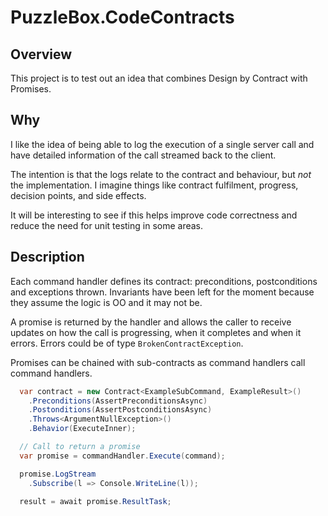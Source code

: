 # PuzzleBox.CodeContracts

## Overview
This project is to test out an idea that combines Design by Contract with Promises.

## Why
I like the idea of being able to log the execution of a single server call and have detailed information of the call streamed back to the client.

The intention is that the logs relate to the contract and behaviour, but _not_ the implementation.  I imagine things like contract fulfilment, progress, decision points, and side effects.

It will be interesting to see if this helps improve code correctness and reduce the need for unit testing in some areas.

## Description
Each command handler defines its contract: preconditions, postconditions and exceptions thrown.  Invariants have been left for the moment because they assume the logic is OO and it may not be.

A promise is returned by the handler and allows the caller to receive updates on how the call is progressing, when it completes and when it errors.  Errors could be of type `BrokenContractException`.

Promises can be chained with sub-contracts as command handlers call command handlers.

```c#
  var contract = new Contract<ExampleSubCommand, ExampleResult>()
    .Preconditions(AssertPreconditionsAsync)
    .Postonditions(AssertPostconditionsAsync)
    .Throws<ArgumentNullException>()
    .Behavior(ExecuteInner);
```

```c#
  // Call to return a promise
  var promise = commandHandler.Execute(command);

  promise.LogStream
    .Subscribe(l => Console.WriteLine(l));

  result = await promise.ResultTask;
```
